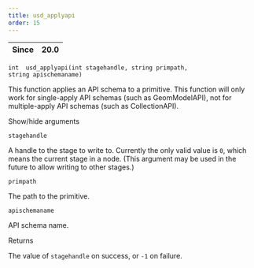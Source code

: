 ```yaml
---
title: usd_applyapi
order: 15
---
```

| Since | 20.0 |
| --- | --- |

`int  usd_applyapi(int stagehandle, string primpath, string apischemaname)`

This function applies an API schema to a primitive. This function will only work for single-apply API schemas (such as GeomModelAPI), not for multiple-apply API schemas (such as CollectionAPI).

Show/hide arguments

`stagehandle`

A handle to the stage to write to. Currently the only valid value is `0`, which means the current stage in a node. (This argument may be used in the future to allow writing to other stages.)

`primpath`

The path to the primitive.

`apischemaname`

API schema name.

Returns

The value of `stagehandle` on success, or `-1` on failure.
